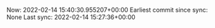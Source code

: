 Now: 2022-02-14 15:40:30.955207+00:00 Earliest commit since sync: None Last sync: 2022-02-14 15:27:36+00:00
